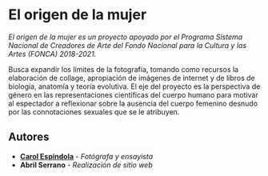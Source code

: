 # El origen de la mujer

_El origen de la mujer es un proyecto apoyado por el Programa Sistema Nacional de Creadores de Arte del Fondo Nacional para la Cultura y las Artes (FONCA) 2018-2021._

Busca expandir los límites de la fotografía, tomando como recursos la elaboración de collage, apropiación de imágenes de internet y de libros de biología, anatomía y teoría evolutiva. El eje del proyecto es la perspectiva de género en las representaciones científicas del cuerpo humano para motivar al espectador a reflexionar sobre la ausencia del cuerpo femenino desnudo por las connotaciones sexuales que se le atribuyen.

## Autores

-   **[Carol Espíndola](https://carolespindola.com/)** - _Fotógrafa y ensayista_
-   **Abril Serrano** - _Realización de sitio web_
